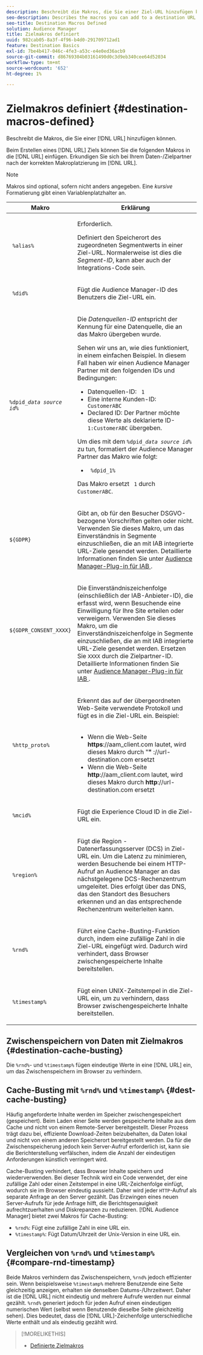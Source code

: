 ```yaml
---
description: Beschreibt die Makros, die Sie einer Ziel-URL hinzufügen können.
seo-description: Describes the macros you can add to a destination URL.
seo-title: Destination Macros Defined
solution: Audience Manager
title: Zielmakros definiert
uuid: 982cab05-8a3f-4f96-b4d0-291709712ad1
feature: Destination Basics
exl-id: 7be4b417-046c-4fe3-a53c-e4e0ed36acb9
source-git-commit: d86769304b03161490d0c3d9eb340cee64d52034
workflow-type: tm+mt
source-wordcount: '652'
ht-degree: 1%

---
```


# Zielmakros definiert {#destination-macros-defined}

Beschreibt die Makros, die Sie einer [!DNL URL] hinzufügen können.

<!-- destination-macros.xml -->

Beim Erstellen eines [!DNL URL] Ziels können Sie die folgenden Makros in die [!DNL URL] einfügen. Erkundigen Sie sich bei Ihrem Daten-/Zielpartner nach der korrekten Makroplatzierung im [!DNL URL].

>[!NOTE]
>
>Makros sind optional, sofern nicht anders angegeben. Eine *kursive* Formatierung gibt einen Variablenplatzhalter an.

<table id="table_2C532EFB9DAE41B08714753EBD7DFB05"> 
 <thead> 
  <tr> 
   <th colname="col1" class="entry"> Makro </th> 
   <th colname="col2" class="entry"> Erklärung </th> 
  </tr> 
 </thead>
 <tbody> 
  <tr> 
   <td colname="col1"> <p> <code> %alias%</code> </p> </td> 
   <td colname="col2"> <p>Erforderlich. </p> <p>Definiert den Speicherort des zugeordneten Segmentwerts in einer Ziel-URL. Normalerweise ist dies die <i>Segment-ID</i>, kann aber auch der Integrations-Code sein. </p> </td> 
  </tr> 
  <tr> 
   <td colname="col1"> <p> <code> %did%</code> </p> </td> 
   <td colname="col2"> <p>Fügt die <span class="keyword"> Audience Manager-ID des Benutzers </span> die Ziel-URL ein. </p> </td> 
  </tr> 
  <tr> 
   <td colname="col1"> <p> <code>%dpid_<i>data source id</i>%</code> </p> </td> 
   <td colname="col2"> <p>Die <i>Datenquellen-ID</i> entspricht der Kennung für eine Datenquelle, die an das Makro übergeben wurde. </p> <p>Sehen wir uns an, wie dies funktioniert, in einem einfachen Beispiel. In diesem Fall haben wir einen <span class="keyword"> Audience Manager </span> Partner mit den folgenden IDs und Bedingungen: </p> 
    <ul id="ul_697508B437EB4090B121AFA5D519AFBE"> 
     <li id="li_32D9F72A7D1543A892DC7E1529E98A96">Datenquellen-ID: <code> 1</code> </li> 
     <li id="li_099F5B63D2244B5AADA9B26CB6152E6B">Eine interne Kunden-ID: <code> CustomerABC</code> </li> 
     <li id="li_0D9FE501C16444DDB388C8E934E5A8C6">Declared ID: Der Partner möchte diese Werte als deklarierte ID-<code> 1:CustomerABC</code> übergeben. </li> 
    </ul> <p>Um dies mit dem <code>%dpid_<i>data source id</i>%</code> zu tun, formatiert der <span class="keyword"> Audience Manager </span> Partner das Makro wie folgt: </p> 
    <ul class="simplelist"> 
     <li> <code> %dpid_1%</code> </li> 
    </ul> <p>Das Makro ersetzt <code> 1</code> durch <code> CustomerABC</code>. </p> </td> 
  </tr> 
  <tr>
    <td><p><code>${GDPR}</code></p></td>
    <td><p>Gibt an, ob für den Besucher DSGVO-bezogene Vorschriften gelten oder nicht. Verwenden Sie dieses Makro, um das Einverständnis in Segmente einzuschließen, die an mit IAB integrierte URL-Ziele gesendet werden. Detaillierte Informationen finden Sie unter <a href="../../overview/data-security-and-privacy/aam-iab-plugin.md">Audience Manager-Plug-in für IAB </a>.</p></td>
  </tr>
   <tr>
    <td><code>${GDPR_CONSENT_XXXX}</code></p></td>
    <td><p>Die Einverständniszeichenfolge (einschließlich der IAB-Anbieter-ID), die erfasst wird, wenn Besuchende eine Einwilligung für Ihre Site erteilen oder verweigern. Verwenden Sie dieses Makro, um die Einverständniszeichenfolge in Segmente einzuschließen, die an mit IAB integrierte URL-Ziele gesendet werden. Ersetzen Sie <code>XXXX</code> durch die Zielpartner-ID. Detaillierte Informationen finden Sie unter <a href="../../overview/data-security-and-privacy/aam-iab-plugin.md">Audience Manager-Plug-in für IAB </a>. </p></td>
  </tr>
  <tr> 
   <td colname="col1"> <p><code> %http_proto%</code> </p> </td> 
   <td colname="col2"> <p>Erkennt das auf der übergeordneten Web-Seite verwendete Protokoll und fügt es in die Ziel-URL ein. Beispiel:
     <br> 
     <ul id="ul_026F56EC46E94D9EB1153557C0F65325"> 
      <li id="li_B41EF140CC274CB68FE7213DD8B908C0">Wenn die Web-Seite <b>https</b>://aam_client.com lautet, wird dieses Makro durch "<b>" </b>://url-destination.com ersetzt </li> 
      <li id="li_BDCD6EA69B004A92BA6981952341BD77">Wenn die Web-Seite <b>http</b>://aam_client.com lautet, wird dieses Makro durch <b>http</b>://url-destination.com ersetzt </li> 
     </ul> </p> </td> 
  </tr> 
  <tr> 
   <td colname="col1"> <p><code> %mcid%</code> </p> </td> 
   <td colname="col2"> <p>Fügt die <span class="keyword"> Experience Cloud</span> ID in die Ziel-URL ein. </p> </td> 
  </tr> 
  <tr> 
   <td colname="col1"> <p><code> %region%</code> </p> </td> 
   <td colname="col2"> <p>Fügt die Region <span class="wintitle">-Datenerfassungsserver (DCS) in </span> Ziel-URL ein. Um die Latenz zu minimieren, werden Besuchende bei einem HTTP-Aufruf an <span class="keyword"> Audience Manager </span> an das nächstgelegene <span class="wintitle"> DCS</span>-Rechenzentrum umgeleitet. Dies erfolgt über das DNS, das den Standort des Besuchers erkennen und an das entsprechende Rechenzentrum weiterleiten kann. </p> </td> 
  </tr> 
  <tr> 
   <td colname="col1"> <p> <code> %rnd%</code> </p> </td> 
   <td colname="col2"> <p>Führt eine Cache-Busting-Funktion durch, indem eine zufällige Zahl in die Ziel-URL eingefügt wird. Dadurch wird verhindert, dass Browser zwischengespeicherte Inhalte bereitstellen. </p> </td> 
  </tr> 
  <tr> 
   <td colname="col1"> <p> <code> %timestamp%</code> </p> </td> 
   <td colname="col2"> <p>Fügt einen UNIX-Zeitstempel in die Ziel-URL ein, um zu verhindern, dass Browser zwischengespeicherte Inhalte bereitstellen. </p> </td> 
  </tr> 
 </tbody> 
</table>

## Zwischenspeichern von Daten mit Zielmakros {#destination-cache-busting}

Die `%rnd%`- und `%timestamp%` fügen eindeutige Werte in eine [!DNL URL] ein, um das Zwischenspeichern im Browser zu verhindern.

## Cache-Busting mit `%rnd%` und `%timestamp%` {#dest-cache-busting}

<!-- c_dest_cache_busting.xml -->

Häufig angeforderte Inhalte werden im Speicher zwischengespeichert (gespeichert). Beim Laden einer Seite werden gespeicherte Inhalte aus dem Cache und nicht von einem Remote-Server bereitgestellt. Dieser Prozess trägt dazu bei, effiziente Download-Zeiten beizubehalten, da Daten lokal und nicht von einem anderen Speicherort bereitgestellt werden. Da für die Zwischenspeicherung jedoch kein Server-Aufruf erforderlich ist, kann sie die Berichterstellung verfälschen, indem die Anzahl der eindeutigen Anforderungen künstlich verringert wird.

Cache-Busting verhindert, dass Browser Inhalte speichern und wiederverwenden. Bei dieser Technik wird ein Code verwendet, der eine zufällige Zahl oder einen Zeitstempel in eine URL-Zeichenfolge einfügt, wodurch sie im Browser eindeutig aussieht. Daher wird jeder `HTTP`-Aufruf als separate Anfrage an den Server gezählt. Das Erzwingen eines neuen Server-Aufrufs für jede Anfrage hilft, die Berichtsgenauigkeit aufrechtzuerhalten und Diskrepanzen zu reduzieren. [!DNL Audience Manager] bietet zwei Makros für Cache-Busting:

* `%rnd%`: Fügt eine zufällige Zahl in eine URL ein.
* `%timestamp%`: Fügt Datum/Uhrzeit der Unix-Version in eine URL ein.

## Vergleichen von `%rnd%` und `%timestamp%` {#compare-rnd-timestamp}

Beide Makros verhindern das Zwischenspeichern, `%rnd%` jedoch effizienter sein. Wenn beispielsweise `%timestamp%` mehrere Benutzende eine Seite gleichzeitig anzeigen, erhalten sie denselben Datums-/Uhrzeitwert. Daher ist die [!DNL URL] nicht eindeutig und mehrere Aufrufe werden nur einmal gezählt. `%rnd%` generiert jedoch für jeden Aufruf einen eindeutigen numerischen Wert (selbst wenn Benutzende dieselbe Seite gleichzeitig sehen). Dies bedeutet, dass die [!DNL URL]-Zeichenfolge unterschiedliche Werte enthält und als eindeutig gezählt wird.

>[!MORELIKETHIS]
>
>* [Definierte Zielmakros](../../features/destinations/destination-macros.md#destination-macros-defined)
